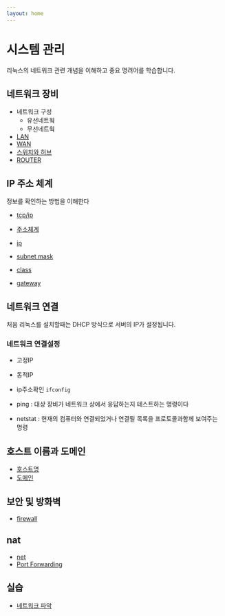 ```yaml
---
layout: home
---
```


# 시스템 관리
리눅스의 네트워크 관련 개념을 이해하고 중요 명려어를 학습합니다.


## 네트워크 장비
* 네트워크 구성
  - 유선네트웍
  - 무선네트웍
* [LAN](/network/hardware)
* [WAN](/network/hardware)
* [스위치와 허브](/network/hardware)
* [ROUTER](/network/hardware)


## IP 주소 체계
정보를 확인하는 방법을 이해한다
* [tcp/ip](/network/tcp)
* [주소체계](/network/address)

* [ip](ip)
* [subnet mask](ip)
* [class](ip)
* [gateway](ip)


## 네트워크 연결
처음 리눅스를 설치할때는 DHCP 방식으로 서버의 IP가 설정됩니다.

### 네트워크 연결설정
* 고정IP
* 동적IP

* ip주소확인 `ifconfig`
* ping : 대상 장비가 네트워크 상에서 응답하는지 테스트하는 명령이다

* netstat : 현재의 컴퓨터와 연결되었거나 연결될 목록을 프로토콜과함께 보여주는 명령

## 호스트 이름과 도메인
* [호스트명](domain)
* [도메인](domain)

## 보안 및 방화벽
* [firewall](firewall)

## nat
* [net](net)
* [Port Forwarding](net)




## 실습
* [네트워크 파악](practice)























